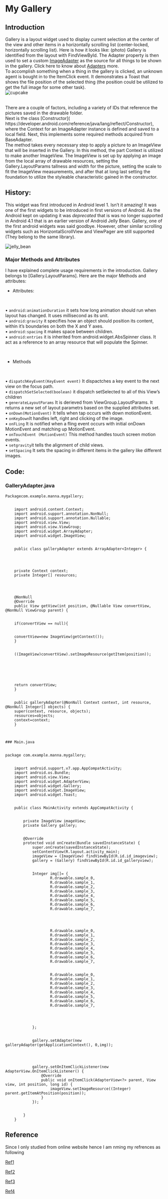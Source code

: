 # My Gallery
## Introduction
Gallery is a layout widget used to display current selection at the center of the view and other items in a horizontally scrolling list (center-locked, horizontally scrolling list). Here is how it looks like:
(photo)
 Gallery is identified from the layout with FindViewById. The Adapter property is then used to set a custom [ImageAdapter]( https://alvinalexander.com/java/jwarehouse/apps-for-android/Panoramio/src/com/google/android/panoramio/ImageAdapter.java.shtml) as the source for all things to be shown in the gallery. Click here to know about [Adapters]( https://developer.android.com/reference/android/widget/Adapter) more.<br>
To accomplish something when a thing in the gallery is clicked, an unknown agent is bought in to the ItemClick event. It demonstrates a Toast that shows the file position of the selected thing (the position could be utilized to get the full image for some other task). <br>
![cupcake](https://user-images.githubusercontent.com/43186158/49691368-71abd280-fb0e-11e8-9420-c69f89163360.png)

<br>
There are a couple of factors, including a variety of IDs that reference the pictures saved in the drawable folder.<br>
Next is the class [Constructor]( https://developer.android.com/reference/java/lang/reflect/Constructor), where the Context for an ImageAdapter instance is defined and saved to a local field. Next, this implements some required methods acquired from BaseAdapter. <br>
The method takes every necessary step to apply a picture to an ImageView that will be inserted in the Gallery. In this method, the part Context is utilized to make another ImageView. The ImageView is set up by applying an image from the local array of drawable resources, setting the Gallery.LayoutParams tallness and width for the picture, setting the scale to fit the ImageView measurements, and after that at long last setting the foundation to utilize the styleable characteristic gained in the constructor. <br>

## History:
This widget was first introduced in Android level 1. Isn’t it amazing! It was one of the first widgets to be introduced in first versions of Android. As the Android kept on updating it was *deprecated* that is was no longer supported in Android 4.1 that is an earlier version of Android Jelly Bean. Gallery, one of the first android widgets was said goodbye. However, other similar scrolling widgets such as HorizontalScrollView and ViewPager are still supported (They belong to the same library). <br>

![jelly_bean](https://user-images.githubusercontent.com/43186158/49691380-a28c0780-fb0e-11e8-9866-166924ca7e66.jpg)


### Major Methods and Attributes 
I have explained complete usage requirements in the introduction. Gallery belongs to [Gallery.LayoutParams]. Here are the major Methods and attributes:<br>

* Attributes:
<br>

•	```android:animationDuration``` it sets how long animation should run when layout has changed. It uses millisecond as its unit.<br>
•	``` android:gravity ``` it specifies how an object should position its content, within it’s boundaries on both the X and Y axes.<br>
•	``` android:spacing ``` it makes space between children.<br>
•	``` android:entries ``` it is inherited from android.widget.AbsSpinner class. It act as a reference to an array resource that will populate the Spinner. <br>

<br>

* Methods
<br>

•	``` dispatchKeyEvent(KeyEvent event) ``` It dispactches a key event to the next view on the focus path.<br>
•	``` dispatchSetSelected(boolean) ``` it dispatch setSelected to all of this View’s children<br>
•	``` generateLayoutParams ``` It is derieved from ViewGroup.LayoutParams. It returns a new set of layout parametrs based on the supplied attributes set. <br>
•	``` onDown(MotionEvent) ``` It tells when tap occurs with down motionEvent.<br>
•	``` onKeyDown ```It handles left, right and clicking of the image.<br>
•	``` onFLing ``` It is notified when a fling event occurs with initial onDown MotionEvent and matching up MotionEvent.<br>
•	``` onTouchEvent (MotionEvent) ``` This method handles touch screen motion events.<br>
•	``` setgravity ```it tells the alignment of child views.<br>
•	``` setSpacing ``` It sets the spacing in different items in the gallery like different images.



## Code:
### GalleryAdapter.java
```
Packagecom.example.manna.mygallery;
	

	import android.content.Context;
	import android.support.annotation.NonNull;
	import android.support.annotation.Nullable;
	import android.view.View;
	import android.view.ViewGroup;
	import android.widget.ArrayAdapter;
	import android.widget.ImageView;
	

	public class galleryAdapter extends ArrayAdapter<Integer> {
	

	

	private Context context;
	private Integer[] resources;
	

	

	@NonNull
	@Override
	public View getView(int position, @Nullable View convertView, @NonNull ViewGroup parent) {
	

	if(convertView == null){
	

	convertView=new ImageView(getContext());
	}
	

	((ImageView)convertView).setImageResource(getItem(position));
	

	

	

	return convertView;
	}
	

	public galleryAdapter(@NonNull Context context, int resource, @NonNull Integer[] objects) {
	super(context, resource, objects);
	resources=objects;
	context=context;
	}
	


### Main.java


package com.example.manna.mygallery;
	

	import android.support.v7.app.AppCompatActivity;
	import android.os.Bundle;
	import android.view.View;
	import android.widget.AdapterView;
	import android.widget.Gallery;
	import android.widget.ImageView;
	import android.widget.Toast;
	

	public class MainActivity extends AppCompatActivity {
	

	    private ImageView imageView;
	    private Gallery gallery;
	

	    @Override
	    protected void onCreate(Bundle savedInstanceState) {
	        super.onCreate(savedInstanceState);
	        setContentView(R.layout.activity_main);
	        imageView = (ImageView) findViewById(R.id.id_imageview);
	        gallery = (Gallery) findViewById(R.id.id_galleryview);
	

	        Integer img[]= {
	                R.drawable.sample_0,
	                R.drawable.sample_1,
	                R.drawable.sample_2,
	                R.drawable.sample_3,
	                R.drawable.sample_4,
	                R.drawable.sample_5,
	                R.drawable.sample_6,
	                R.drawable.sample_7,
	

	

	                R.drawable.sample_0,
	                R.drawable.sample_1,
	                R.drawable.sample_2,
	                R.drawable.sample_3,
	                R.drawable.sample_4,
	                R.drawable.sample_5,
	                R.drawable.sample_6,
	                R.drawable.sample_7,
	

	                R.drawable.sample_0,
	                R.drawable.sample_1,
	                R.drawable.sample_2,
	                R.drawable.sample_3,
	                R.drawable.sample_4,
	                R.drawable.sample_5,
	                R.drawable.sample_6,
	                R.drawable.sample_7,
	

	

	        };
	

	        gallery.setAdapter(new galleryAdapter(getApplicationContext(), 0,img));
	

	

	        gallery.setOnItemClickListener(new AdapterView.OnItemClickListener() {
	            @Override
	            public void onItemClick(AdapterView<?> parent, View view, int position, long id) {
	                imageView.setImageResource((Integer) parent.getItemAtPosition(position));
	            }
	        });
	

	    }
	} 
```

## Reference

Since I only studied from online website hence I am nming my refrences as following

[Ref1](https://developer.xamarin.com/api/type/Android.Widget.Gallery/)

[Ref2](https://docs.microsoft.com/en-us/xamarin/android/user-interface/controls/gallery)

[Ref3](https://developer.android.com/reference/android/widget/Gallery#summary)

[Ref4](https://www.youtube.com/watch?v=O1DCtbdAxQo)

